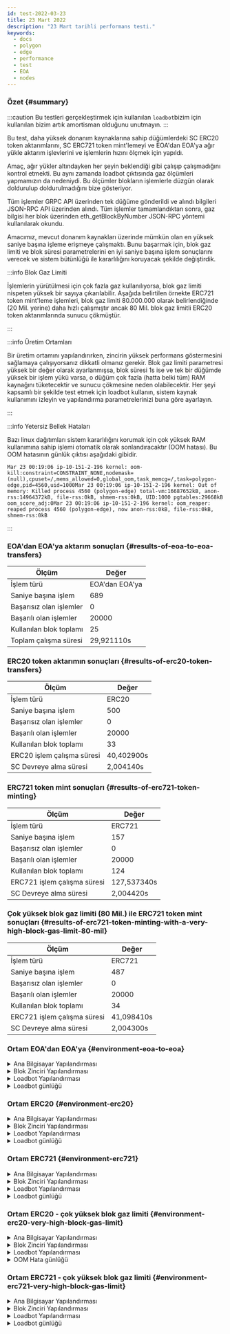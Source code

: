 ```yaml
---
id: test-2022-03-23
title: 23 Mart 2022
description: "23 Mart tarihli performans testi."
keywords:
  - docs
  - polygon
  - edge
  - performance
  - test
  - EOA
  - nodes
---
```


### Özet {#summary}

:::caution
Bu testleri gerçekleştirmek için kullanılan `loadbot`bizim için kullanılan bizim artık amortisman olduğunu unutmayın.
:::

Bu test, daha yüksek donanım kaynaklarına sahip düğümlerdeki SC ERC20 token aktarımlarını, SC ERC721 token mint'lemeyi ve EOA'dan EOA'ya ağır yükle aktarım işlevlerini ve işlemlerin hızını ölçmek için yapıldı.

Amaç, ağır yükler altındayken her şeyin beklendiği gibi çalışıp çalışmadığını kontrol etmekti. Bu aynı zamanda loadbot çıktısında gaz ölçümleri yapmamızın da nedeniydi. Bu ölçümler blokların işlemlerle düzgün olarak doldurulup doldurulmadığını bize gösteriyor.

Tüm işlemler GRPC API üzerinden tek düğüme gönderildi ve alındı bilgileri JSON-RPC API üzerinden alındı. Tüm işlemler tamamlandıktan sonra, gaz bilgisi her blok üzerinden eth_getBlockByNumber JSON-RPC yöntemi kullanılarak okundu.

Amacımız, mevcut donanım kaynakları üzerinde mümkün olan en yüksek saniye başına işleme erişmeye çalışmaktı.
Bunu başarmak için, blok gaz limiti ve blok süresi parametrelerini en iyi saniye başına işlem sonuçlarını verecek ve sistem bütünlüğü ile kararlılığını koruyacak şekilde değiştirdik.

:::info Blok Gaz Limiti

İşlemlerin yürütülmesi için çok fazla gaz kullanılıyorsa, blok gaz limiti nispeten yüksek bir sayıya çıkarılabilir.
Aşağıda belirtilen örnekte ERC721 token mint'leme işlemleri, blok gaz limiti 80.000.000 olarak belirlendiğinde (20 Mil. yerine) daha hızlı çalışmıştır ancak 80 Mil. blok gaz limitli ERC20 token aktarımlarında sunucu çökmüştür.

:::

:::info Üretim Ortamları

Bir üretim ortamını yapılandırırken, zincirin yüksek performans göstermesini sağlamaya çalışıyorsanız dikkatli olmanız gerekir.
Blok gaz limiti parametresi yüksek bir değer olarak ayarlanmışsa, blok süresi 1s ise ve tek bir düğümde yüksek bir işlem yükü varsa, o düğüm çok fazla (hatta belki tüm) RAM kaynağını tüketecektir ve sunucu çökmesine neden olabilecektir.
Her şeyi kapsamlı bir şekilde test etmek için loadbot kullanın, sistem kaynak kullanımını izleyin ve yapılandırma parametrelerinizi buna göre ayarlayın.

:::

:::info Yetersiz Bellek Hataları

Bazı linux dağıtımları sistem kararlılığını korumak için çok yüksek RAM kullanımına sahip işlemi otomatik olarak sonlandıracaktır (OOM hatası).
Bu OOM hatasının günlük çıktısı aşağıdaki gibidir.
```
Mar 23 00:19:06 ip-10-151-2-196 kernel: oom-kill:constraint=CONSTRAINT_NONE,nodemask=(null),cpuset=/,mems_allowed=0,global_oom,task_memcg=/,task=polygon-edge,pid=4560,uid=1000Mar 23 00:19:06 ip-10-151-2-196 kernel: Out of memory: Killed process 4560 (polygon-edge) total-vm:16687652kB, anon-rss:14964372kB, file-rss:0kB, shmem-rss:0kB, UID:1000 pgtables:29668kB oom_score_adj:0Mar 23 00:19:06 ip-10-151-2-196 kernel: oom_reaper: reaped process 4560 (polygon-edge), now anon-rss:0kB, file-rss:0kB, shmem-rss:0kB
```
:::

### EOA'dan EOA'ya aktarım sonuçları {#results-of-eoa-to-eoa-transfers}
| Ölçüm | Değer |
| ------ | ----- |
| İşlem türü | EOA'dan EOA'ya |
| Saniye başına işlem | 689 |
| Başarısız olan işlemler | 0 |
| Başarılı olan işlemler | 20000 |
| Kullanılan blok toplamı | 25 |
| Toplam çalışma süresi | 29,921110s |

### ERC20 token aktarımın sonuçları {#results-of-erc20-token-transfers}

| Ölçüm | Değer |
| ------ | ----- |
| İşlem türü | ERC20 |
| Saniye başına işlem | 500 |
| Başarısız olan işlemler | 0 |
| Başarılı olan işlemler | 20000 |
| Kullanılan blok toplamı | 33 |
| ERC20 işlem çalışma süresi | 40,402900s |
| SC Devreye alma süresi | 2,004140s |

### ERC721 token mint sonuçları {#results-of-erc721-token-minting}

| Ölçüm | Değer |
| ------ | ----- |
| İşlem türü | ERC721 |
| Saniye başına işlem | 157 |
| Başarısız olan işlemler | 0 |
| Başarılı olan işlemler | 20000 |
| Kullanılan blok toplamı | 124 |
| ERC721 işlem çalışma süresi | 127,537340s |
| SC Devreye alma süresi | 2,004420s |


### Çok yüksek blok gaz limiti (80 Mil.) ile ERC721 token mint sonuçları {#results-of-erc721-token-minting-with-a-very-high-block-gas-limit-80-mil}
| Ölçüm | Değer |
| ------ | ----- |
| İşlem türü | ERC721 |
| Saniye başına işlem | 487 |
| Başarısız olan işlemler | 0 |
| Başarılı olan işlemler | 20000 |
| Kullanılan blok toplamı | 34 |
| ERC721 işlem çalışma süresi | 41,098410s |
| SC Devreye alma süresi | 2,004300s |


### Ortam EOA'dan EOA'ya {#environment-eoa-to-eoa}
<details>
  <summary>Ana Bilgisayar Yapılandırması</summary>
  <div>
    <div>
        <table>
            <tr>
                <td>Bulut sağlayıcısı</td>
                <td>AWS</td>
            </tr>
            <tr>
                <td>Oturum büyüklüğü</td>
                <td>c5.2xlarge</td>
            </tr>
            <tr>
                <td>Ağ oluşturma</td>
                <td>özel alt ağ</td>
            </tr>
            <tr>
                <td>İşletim sistemi</td>
                <td>Amazon Linux 2 AMI (HVM) - Kernel 5.10</td>
            </tr>
            <tr>
                <td>Dosya tanımlayıcı limiti</td>
                <td>65535</td>
            </tr>
            <tr>
                <td>Maks kullanıcı işlemi sayısı</td>
                <td>65535</td>
            </tr>
        </table>
    </div>
    <br/>
  </div>
</details>

<details>
  <summary>Blok Zinciri Yapılandırması</summary>
  <div>
    <div>
        <table>
            <tr>
                <td>Polygon Edge sürümü</td>
                <td>Geliştirme dalı üzerinde <a href="https://github.com/0xPolygon/polygon-edge/commit/06e11eac8da98c79c938fc53dda2da3318cfbe04">06e11eac8da98c79c938fc53dda2da3318cfbe04</a> taahhüdü</td>
            </tr>
            <tr>
                <td>Doğrulayıcı düğümler</td>
                <td>4</td>
            </tr>
            <tr>
                <td>Doğrulayıcı olmayan düğümler</td>
                <td>0</td>
            </tr>
            <tr>
                <td>Konsensüs</td>
                <td>IBFT PoA</td>
            </tr>
            <tr>
                <td>Blok süresi</td>
                <td>1s</td>
            </tr>
            <tr>
                <td>Blok gaz limiti</td>
                <td>20000000</td>
            </tr>
            <tr>
                <td>Maks slot sayısı</td>
                <td>1000000</td>
            </tr>
            <tr>
                <td>Ortalama blok kullanımı</td>
                <td>%84,00</td>
            </tr>
        </table>
    </div>
    <br/>
  </div>
</details>

<details>
  <summary>Loadbot Yapılandırması</summary>
  <div>
    <div>
        <table>
            <tr>
                <td>Toplam İşlem</td>
                <td>20000</td>
            </tr>
            <tr>
                <td>Saniye başına gönderilen işlem</td>
                <td>689</td>
            </tr>
            <tr>
                <td>İşlem türü</td>
                <td>EOA'dan EOA'ya aktarımlar</td>
            </tr>
        </table>
    </div>
    <br/>
  </div>
</details>

<details>
    <summary>Loadbot günlüğü</summary>

    [COUNT DATA]
    Transactions submitted = 20000
    Transactions failed    = 0

    [APPROXIMATE TPS]
    Approximate number of transactions per second = 689

    [TURN AROUND DATA]
    Average transaction turn around = 5.685740s
    Fastest transaction turn around = 2.004480s
    Slowest transaction turn around = 9.013790s
    Total loadbot execution time    = 29.921110s

    [BLOCK DATA]
    Blocks required = 25

    Block #435 = 865 txns (18165000 gasUsed / 20000000 gasLimit) utilization = 90.83%
    Block #436 = 952 txns (19992000 gasUsed / 20000000 gasLimit) utilization = 99.96%
    Block #437 = 360 txns (7560000 gasUsed / 20000000 gasLimit) utilization  = 37.80%
    Block #438 = 952 txns (19992000 gasUsed / 20000000 gasLimit) utilization = 99.96%
    Block #439 = 952 txns (19992000 gasUsed / 20000000 gasLimit) utilization = 99.96%
    Block #440 = 952 txns (19992000 gasUsed / 20000000 gasLimit) utilization = 99.96%
    Block #442 = 952 txns (19992000 gasUsed / 20000000 gasLimit) utilization = 99.96%
    Block #443 = 952 txns (19992000 gasUsed / 20000000 gasLimit) utilization = 99.96%
    Block #444 = 952 txns (19992000 gasUsed / 20000000 gasLimit) utilization = 99.96%
    Block #445 = 157 txns (3297000 gasUsed / 20000000 gasLimit) utilization  = 16.48%
    Block #446 = 952 txns (19992000 gasUsed / 20000000 gasLimit) utilization = 99.96%
    Block #447 = 952 txns (19992000 gasUsed / 20000000 gasLimit) utilization = 99.96%
    Block #448 = 952 txns (19992000 gasUsed / 20000000 gasLimit) utilization = 99.96%
    Block #450 = 952 txns (19992000 gasUsed / 20000000 gasLimit) utilization = 99.96%
    Block #451 = 952 txns (19992000 gasUsed / 20000000 gasLimit) utilization = 99.96%
    Block #452 = 952 txns (19992000 gasUsed / 20000000 gasLimit) utilization = 99.96%
    Block #453 = 363 txns (7623000 gasUsed / 20000000 gasLimit) utilization  = 38.12%
    Block #454 = 952 txns (19992000 gasUsed / 20000000 gasLimit) utilization = 99.96%
    Block #455 = 952 txns (19992000 gasUsed / 20000000 gasLimit) utilization = 99.96%
    Block #456 = 952 txns (19992000 gasUsed / 20000000 gasLimit) utilization = 99.96%
    Block #458 = 952 txns (19992000 gasUsed / 20000000 gasLimit) utilization = 99.96%
    Block #459 = 952 txns (19992000 gasUsed / 20000000 gasLimit) utilization = 99.96%
    Block #460 = 952 txns (19992000 gasUsed / 20000000 gasLimit) utilization = 99.96%
    Block #461 = 16 txns (336000 gasUsed / 20000000 gasLimit) utilization    = 1.68%
    Block #462 = 151 txns (3171000 gasUsed / 20000000 gasLimit) utilization  = 15.86%

    [AVERAGE BLOCK UTILIZATION]
    Average utilization acorss all blocks = 84.00%
</details>

### Ortam ERC20 {#environment-erc20}
<details>
  <summary>Ana Bilgisayar Yapılandırması</summary>
  <div>
    <div>
        <table>
            <tr>
                <td>Bulut sağlayıcısı</td>
                <td>AWS</td>
            </tr>
            <tr>
                <td>Oturum büyüklüğü</td>
                <td>c5.2xlarge</td>
            </tr>
            <tr>
                <td>Ağ oluşturma</td>
                <td>özel alt ağ</td>
            </tr>
            <tr>
                <td>İşletim sistemi</td>
                <td>Amazon Linux 2 AMI (HVM) - Kernel 5.10</td>
            </tr>
            <tr>
                <td>Dosya tanımlayıcı limiti</td>
                <td>65535</td>
            </tr>
            <tr>
                <td>Maks kullanıcı işlemi sayısı</td>
                <td>65535</td>
            </tr>
        </table>
    </div>
    <br/>
  </div>
</details>

<details>
  <summary>Blok Zinciri Yapılandırması</summary>
  <div>
    <div>
        <table>
            <tr>
                <td>Polygon Edge sürümü</td>
                <td>Geliştirme dalı üzerinde <a href="https://github.com/0xPolygon/polygon-edge/commit/06e11eac8da98c79c938fc53dda2da3318cfbe04">06e11eac8da98c79c938fc53dda2da3318cfbe04</a> taahhüdü</td>
            </tr>
            <tr>
                <td>Doğrulayıcı düğümler</td>
                <td>4</td>
            </tr>
            <tr>
                <td>Doğrulayıcı olmayan düğümler</td>
                <td>0</td>
            </tr>
            <tr>
                <td>Konsensüs</td>
                <td>IBFT PoA</td>
            </tr>
            <tr>
                <td>Blok süresi</td>
                <td>1s</td>
            </tr>
            <tr>
                <td>Blok gaz limiti</td>
                <td>20000000</td>
            </tr>
            <tr>
                <td>Maks slot sayısı</td>
                <td>1000000</td>
            </tr>
            <tr>
                <td>Ortalama blok kullanımı</td>
                <td>%88,38</td>
            </tr>
        </table>
    </div>
    <br/>
  </div>
</details>

<details>
  <summary>Loadbot Yapılandırması</summary>
  <div>
    <div>
        <table>
            <tr>
                <td>Toplam İşlem</td>
                <td>20000</td>
            </tr>
            <tr>
                <td>Saniye başına gönderilen işlem</td>
                <td>500</td>
            </tr>
            <tr>
                <td>İşlem türü</td>
                <td>ERC20'den ERC20'ye aktarımlar</td>
            </tr>
        </table>
    </div>
    <br/>
  </div>
</details>

<details>
    <summary>Loadbot günlüğü</summary>

    [COUNT DATA]
    Transactions submitted = 20000
    Transactions failed    = 0

    [APPROXIMATE TPS]
    Approximate number of transactions per second = 500

    [CONTRACT DEPLOYMENT DATA]
    Contract address     = 0xfCCb5bC1E2EdCcE6336f3C3112af488E9f7fFd45
    Total execution time = 2.004140s

    [CONTRACT BLOCK DATA]
    Blocks required = 1

    Block #643 = 1 txns (1055769 gasUsed / 20000000 gasLimit) utilization = 5.28%

    [TURN AROUND DATA]
    Average transaction turn around = 10.011350s
    Fastest transaction turn around = 2.005370s
    Slowest transaction turn around = 18.039780s
    Total loadbot execution time    = 40.402900s

    [BLOCK DATA]
    Blocks required = 33

    Block #645 = 684 txns (19962000 gasUsed / 20000000 gasLimit) utilization = 99.81%
    Block #646 = 685 txns (19976150 gasUsed / 20000000 gasLimit) utilization = 99.88%
    Block #647 = 685 txns (19976150 gasUsed / 20000000 gasLimit) utilization = 99.88%
    Block #648 = 685 txns (19976150 gasUsed / 20000000 gasLimit) utilization = 99.88%
    Block #650 = 685 txns (19976150 gasUsed / 20000000 gasLimit) utilization = 99.88%
    Block #651 = 685 txns (19976150 gasUsed / 20000000 gasLimit) utilization = 99.88%
    Block #652 = 685 txns (19976150 gasUsed / 20000000 gasLimit) utilization = 99.88%
    Block #653 = 1 txns (37550 gasUsed / 20000000 gasLimit) utilization      = 0.19%
    Block #654 = 685 txns (19976150 gasUsed / 20000000 gasLimit) utilization = 99.88%
    Block #655 = 685 txns (19976150 gasUsed / 20000000 gasLimit) utilization = 99.88%
    Block #656 = 685 txns (19976150 gasUsed / 20000000 gasLimit) utilization = 99.88%
    Block #657 = 200 txns (5838400 gasUsed / 20000000 gasLimit) utilization  = 29.19%
    Block #658 = 685 txns (19976150 gasUsed / 20000000 gasLimit) utilization = 99.88%
    Block #659 = 685 txns (19976150 gasUsed / 20000000 gasLimit) utilization = 99.88%
    Block #660 = 685 txns (19976150 gasUsed / 20000000 gasLimit) utilization = 99.88%
    Block #661 = 200 txns (5838400 gasUsed / 20000000 gasLimit) utilization  = 29.19%
    Block #662 = 685 txns (19976150 gasUsed / 20000000 gasLimit) utilization = 99.88%
    Block #663 = 685 txns (19976150 gasUsed / 20000000 gasLimit) utilization = 99.88%
    Block #664 = 685 txns (19976150 gasUsed / 20000000 gasLimit) utilization = 99.88%
    Block #666 = 685 txns (19976150 gasUsed / 20000000 gasLimit) utilization = 99.88%
    Block #667 = 685 txns (19976150 gasUsed / 20000000 gasLimit) utilization = 99.88%
    Block #668 = 685 txns (19976150 gasUsed / 20000000 gasLimit) utilization = 99.88%
    Block #669 = 414 txns (12076500 gasUsed / 20000000 gasLimit) utilization = 60.38%
    Block #670 = 685 txns (19976150 gasUsed / 20000000 gasLimit) utilization = 99.88%
    Block #671 = 685 txns (19976150 gasUsed / 20000000 gasLimit) utilization = 99.88%
    Block #672 = 685 txns (19976150 gasUsed / 20000000 gasLimit) utilization = 99.88%
    Block #673 = 46 txns (1349300 gasUsed / 20000000 gasLimit) utilization   = 6.75%
    Block #674 = 685 txns (19976150 gasUsed / 20000000 gasLimit) utilization = 99.88%
    Block #675 = 685 txns (19976150 gasUsed / 20000000 gasLimit) utilization = 99.88%
    Block #676 = 685 txns (19976150 gasUsed / 20000000 gasLimit) utilization = 99.88%
    Block #678 = 685 txns (19976150 gasUsed / 20000000 gasLimit) utilization = 99.88%
    Block #679 = 685 txns (19976150 gasUsed / 20000000 gasLimit) utilization = 99.88%
    Block #680 = 645 txns (18810150 gasUsed / 20000000 gasLimit) utilization = 94.05%

    [AVERAGE BLOCK UTILIZATION]
    Average utilization acorss all blocks = 88.38%

</details>

### Ortam ERC721 {#environment-erc721}
<details>
  <summary>Ana Bilgisayar Yapılandırması</summary>
  <div>
    <div>
        <table>
            <tr>
                <td>Bulut sağlayıcısı</td>
                <td>AWS</td>
            </tr>
            <tr>
                <td>Oturum büyüklüğü</td>
                <td>c5.2xlarge</td>
            </tr>
            <tr>
                <td>Ağ oluşturma</td>
                <td>özel alt ağ</td>
            </tr>
            <tr>
                <td>İşletim sistemi</td>
                <td>Amazon Linux 2 AMI (HVM) - Kernel 5.10</td>
            </tr>
            <tr>
                <td>Dosya tanımlayıcı limiti</td>
                <td>65535</td>
            </tr>
            <tr>
                <td>Maks kullanıcı işlemi sayısı</td>
                <td>65535</td>
            </tr>
        </table>
    </div>
    <br/>
  </div>
</details>

<details>
  <summary>Blok Zinciri Yapılandırması</summary>
  <div>
    <div>
        <table>
            <tr>
                <td>Polygon Edge sürümü</td>
                <td>Geliştirme dalı üzerinde <a href="https://github.com/0xPolygon/polygon-edge/commit/06e11eac8da98c79c938fc53dda2da3318cfbe04">06e11eac8da98c79c938fc53dda2da3318cfbe04</a> taahhüdü</td>
            </tr>
            <tr>
                <td>Doğrulayıcı düğümler</td>
                <td>4</td>
            </tr>
            <tr>
                <td>Doğrulayıcı olmayan düğümler</td>
                <td>0</td>
            </tr>
            <tr>
                <td>Konsensüs</td>
                <td>IBFT PoA</td>
            </tr>
            <tr>
                <td>Blok süresi</td>
                <td>1s</td>
            </tr>
            <tr>
                <td>Blok gaz limiti</td>
                <td>20000000</td>
            </tr>
            <tr>
                <td>Maks slot sayısı</td>
                <td>1000000</td>
            </tr>
            <tr>
                <td>Ortalama blok kullanımı</td>
                <td>%92,90</td>
            </tr>
        </table>
    </div>
    <br/>
  </div>
</details>

<details>
  <summary>Loadbot Yapılandırması</summary>
  <div>
    <div>
        <table>
            <tr>
                <td>Toplam İşlem</td>
                <td>20000</td>
            </tr>
            <tr>
                <td>Saniye başına gönderilen işlem</td>
                <td>157</td>
            </tr>
            <tr>
                <td>İşlem türü</td>
                <td>ERC721 token mint</td>
            </tr>
        </table>
    </div>
    <br/>
  </div>
</details>

<details>
    <summary>Loadbot günlüğü</summary>

    [COUNT DATA]
    Transactions submitted = 20000
    Transactions failed    = 0

    [APPROXIMATE TPS]
    Approximate number of transactions per second = 157

    [CONTRACT DEPLOYMENT DATA]
    Contract address     = 0x04D4F76817D951fc15E08392cBB056B50fea64aa
    Total execution time = 2.004420s

    [CONTRACT BLOCK DATA]
    Blocks required = 1

    Block #1173 = 1 txns (2528760 gasUsed / 20000000 gasLimit) utilization = 12.64%

    [TURN AROUND DATA]
    Average transaction turn around = 53.282990s
    Fastest transaction turn around = 2.003130s
    Slowest transaction turn around = 105.151960s
    Total loadbot execution time    = 127.537340s

    [BLOCK DATA]
    Blocks required = 124

    Block #1175 = 173 txns (19958658 gasUsed / 20000000 gasLimit) utilization = 99.79%
    Block #1176 = 173 txns (19928658 gasUsed / 20000000 gasLimit) utilization = 99.64%
    Block #1177 = 173 txns (19928658 gasUsed / 20000000 gasLimit) utilization = 99.64%
    Block #1178 = 173 txns (19928658 gasUsed / 20000000 gasLimit) utilization = 99.64%
    Block #1179 = 173 txns (19928658 gasUsed / 20000000 gasLimit) utilization = 99.64%
    Block #1180 = 173 txns (19928658 gasUsed / 20000000 gasLimit) utilization = 99.64%
    Block #1181 = 173 txns (19928658 gasUsed / 20000000 gasLimit) utilization = 99.64%
    Block #1182 = 173 txns (19928658 gasUsed / 20000000 gasLimit) utilization = 99.64%
    Block #1183 = 173 txns (19928658 gasUsed / 20000000 gasLimit) utilization = 99.64%
    Block #1184 = 173 txns (19928658 gasUsed / 20000000 gasLimit) utilization = 99.64%
    Block #1185 = 173 txns (19928658 gasUsed / 20000000 gasLimit) utilization = 99.64%
    Block #1186 = 173 txns (19928658 gasUsed / 20000000 gasLimit) utilization = 99.64%
    Block #1187 = 173 txns (19928658 gasUsed / 20000000 gasLimit) utilization = 99.64%
    Block #1188 = 173 txns (19928658 gasUsed / 20000000 gasLimit) utilization = 99.64%
    Block #1189 = 173 txns (19928658 gasUsed / 20000000 gasLimit) utilization = 99.64%
    Block #1190 = 173 txns (19928658 gasUsed / 20000000 gasLimit) utilization = 99.64%
    Block #1191 = 173 txns (19928658 gasUsed / 20000000 gasLimit) utilization = 99.64%
    Block #1192 = 47 txns (5420262 gasUsed / 20000000 gasLimit) utilization   = 27.10%
    Block #1193 = 173 txns (19928658 gasUsed / 20000000 gasLimit) utilization = 99.64%
    Block #1194 = 173 txns (19928658 gasUsed / 20000000 gasLimit) utilization = 99.64%
    Block #1195 = 173 txns (19928658 gasUsed / 20000000 gasLimit) utilization = 99.64%
    Block #1196 = 173 txns (19928658 gasUsed / 20000000 gasLimit) utilization = 99.64%
    Block #1197 = 173 txns (19928658 gasUsed / 20000000 gasLimit) utilization = 99.64%
    Block #1198 = 173 txns (19928658 gasUsed / 20000000 gasLimit) utilization = 99.64%
    Block #1199 = 173 txns (19928658 gasUsed / 20000000 gasLimit) utilization = 99.64%
    Block #1200 = 173 txns (19928658 gasUsed / 20000000 gasLimit) utilization = 99.64%
    Block #1201 = 173 txns (19928658 gasUsed / 20000000 gasLimit) utilization = 99.64%
    Block #1202 = 173 txns (19928658 gasUsed / 20000000 gasLimit) utilization = 99.64%
    Block #1203 = 173 txns (19928658 gasUsed / 20000000 gasLimit) utilization = 99.64%
    Block #1204 = 45 txns (5189970 gasUsed / 20000000 gasLimit) utilization   = 25.95%
    Block #1205 = 173 txns (19928658 gasUsed / 20000000 gasLimit) utilization = 99.64%
    Block #1206 = 173 txns (19928658 gasUsed / 20000000 gasLimit) utilization = 99.64%
    Block #1207 = 173 txns (19928658 gasUsed / 20000000 gasLimit) utilization = 99.64%
    Block #1208 = 59 txns (6802014 gasUsed / 20000000 gasLimit) utilization   = 34.01%
    Block #1209 = 173 txns (19928658 gasUsed / 20000000 gasLimit) utilization = 99.64%
    Block #1210 = 173 txns (19928658 gasUsed / 20000000 gasLimit) utilization = 99.64%
    Block #1211 = 173 txns (19928658 gasUsed / 20000000 gasLimit) utilization = 99.64%
    Block #1212 = 173 txns (19928658 gasUsed / 20000000 gasLimit) utilization = 99.64%
    Block #1213 = 173 txns (19928658 gasUsed / 20000000 gasLimit) utilization = 99.64%
    Block #1214 = 173 txns (19928658 gasUsed / 20000000 gasLimit) utilization = 99.64%
    Block #1215 = 173 txns (19928658 gasUsed / 20000000 gasLimit) utilization = 99.64%
    Block #1216 = 42 txns (4844532 gasUsed / 20000000 gasLimit) utilization   = 24.22%
    Block #1217 = 173 txns (19928658 gasUsed / 20000000 gasLimit) utilization = 99.64%
    Block #1218 = 173 txns (19928658 gasUsed / 20000000 gasLimit) utilization = 99.64%
    Block #1219 = 173 txns (19928658 gasUsed / 20000000 gasLimit) utilization = 99.64%
    Block #1220 = 173 txns (19928658 gasUsed / 20000000 gasLimit) utilization = 99.64%
    Block #1221 = 173 txns (19928658 gasUsed / 20000000 gasLimit) utilization = 99.64%
    Block #1222 = 173 txns (19928658 gasUsed / 20000000 gasLimit) utilization = 99.64%
    Block #1223 = 173 txns (19928658 gasUsed / 20000000 gasLimit) utilization = 99.64%
    Block #1224 = 26 txns (3002196 gasUsed / 20000000 gasLimit) utilization   = 15.01%
    Block #1225 = 173 txns (19928658 gasUsed / 20000000 gasLimit) utilization = 99.64%
    Block #1226 = 173 txns (19928658 gasUsed / 20000000 gasLimit) utilization = 99.64%
    Block #1227 = 173 txns (19928658 gasUsed / 20000000 gasLimit) utilization = 99.64%
    Block #1228 = 173 txns (19928658 gasUsed / 20000000 gasLimit) utilization = 99.64%
    Block #1229 = 173 txns (19928658 gasUsed / 20000000 gasLimit) utilization = 99.64%
    Block #1230 = 173 txns (19928658 gasUsed / 20000000 gasLimit) utilization = 99.64%
    Block #1231 = 173 txns (19928658 gasUsed / 20000000 gasLimit) utilization = 99.64%
    Block #1232 = 76 txns (8759496 gasUsed / 20000000 gasLimit) utilization   = 43.80%
    Block #1233 = 173 txns (19928658 gasUsed / 20000000 gasLimit) utilization = 99.64%
    Block #1234 = 173 txns (19928658 gasUsed / 20000000 gasLimit) utilization = 99.64%
    Block #1235 = 173 txns (19928658 gasUsed / 20000000 gasLimit) utilization = 99.64%
    Block #1236 = 90 txns (10371540 gasUsed / 20000000 gasLimit) utilization  = 51.86%
    Block #1237 = 173 txns (19928658 gasUsed / 20000000 gasLimit) utilization = 99.64%
    Block #1238 = 173 txns (19928658 gasUsed / 20000000 gasLimit) utilization = 99.64%
    Block #1239 = 173 txns (19928658 gasUsed / 20000000 gasLimit) utilization = 99.64%
    Block #1240 = 173 txns (19928658 gasUsed / 20000000 gasLimit) utilization = 99.64%
    Block #1241 = 173 txns (19928658 gasUsed / 20000000 gasLimit) utilization = 99.64%
    Block #1242 = 173 txns (19928658 gasUsed / 20000000 gasLimit) utilization = 99.64%
    Block #1243 = 173 txns (19928658 gasUsed / 20000000 gasLimit) utilization = 99.64%
    Block #1244 = 173 txns (19928658 gasUsed / 20000000 gasLimit) utilization = 99.64%
    Block #1245 = 173 txns (19928658 gasUsed / 20000000 gasLimit) utilization = 99.64%
    Block #1246 = 173 txns (19928658 gasUsed / 20000000 gasLimit) utilization = 99.64%
    Block #1247 = 173 txns (19928658 gasUsed / 20000000 gasLimit) utilization = 99.64%
    Block #1248 = 173 txns (19928658 gasUsed / 20000000 gasLimit) utilization = 99.64%
    Block #1249 = 173 txns (19928658 gasUsed / 20000000 gasLimit) utilization = 99.64%
    Block #1250 = 173 txns (19928658 gasUsed / 20000000 gasLimit) utilization = 99.64%
    Block #1251 = 173 txns (19928658 gasUsed / 20000000 gasLimit) utilization = 99.64%
    Block #1252 = 173 txns (19928658 gasUsed / 20000000 gasLimit) utilization = 99.64%
    Block #1253 = 173 txns (19928658 gasUsed / 20000000 gasLimit) utilization = 99.64%
    Block #1254 = 173 txns (19928658 gasUsed / 20000000 gasLimit) utilization = 99.64%
    Block #1255 = 173 txns (19928658 gasUsed / 20000000 gasLimit) utilization = 99.64%
    Block #1256 = 173 txns (19928658 gasUsed / 20000000 gasLimit) utilization = 99.64%
    Block #1257 = 173 txns (19928658 gasUsed / 20000000 gasLimit) utilization = 99.64%
    Block #1258 = 173 txns (19928658 gasUsed / 20000000 gasLimit) utilization = 99.64%
    Block #1259 = 173 txns (19928658 gasUsed / 20000000 gasLimit) utilization = 99.64%
    Block #1260 = 99 txns (11407854 gasUsed / 20000000 gasLimit) utilization  = 57.04%
    Block #1261 = 173 txns (19928658 gasUsed / 20000000 gasLimit) utilization = 99.64%
    Block #1262 = 173 txns (19928658 gasUsed / 20000000 gasLimit) utilization = 99.64%
    Block #1263 = 173 txns (19928658 gasUsed / 20000000 gasLimit) utilization = 99.64%
    Block #1264 = 173 txns (19928658 gasUsed / 20000000 gasLimit) utilization = 99.64%
    Block #1265 = 173 txns (19928658 gasUsed / 20000000 gasLimit) utilization = 99.64%
    Block #1266 = 173 txns (19928658 gasUsed / 20000000 gasLimit) utilization = 99.64%
    Block #1267 = 173 txns (19928658 gasUsed / 20000000 gasLimit) utilization = 99.64%
    Block #1268 = 18 txns (2081028 gasUsed / 20000000 gasLimit) utilization   = 10.41%
    Block #1269 = 173 txns (19928658 gasUsed / 20000000 gasLimit) utilization = 99.64%
    Block #1270 = 173 txns (19928658 gasUsed / 20000000 gasLimit) utilization = 99.64%
    Block #1271 = 173 txns (19928658 gasUsed / 20000000 gasLimit) utilization = 99.64%
    Block #1272 = 173 txns (19928658 gasUsed / 20000000 gasLimit) utilization = 99.64%
    Block #1273 = 173 txns (19928658 gasUsed / 20000000 gasLimit) utilization = 99.64%
    Block #1274 = 173 txns (19928658 gasUsed / 20000000 gasLimit) utilization = 99.64%
    Block #1275 = 173 txns (19928658 gasUsed / 20000000 gasLimit) utilization = 99.64%
    Block #1276 = 173 txns (19928658 gasUsed / 20000000 gasLimit) utilization = 99.64%
    Block #1277 = 173 txns (19928658 gasUsed / 20000000 gasLimit) utilization = 99.64%
    Block #1278 = 173 txns (19928658 gasUsed / 20000000 gasLimit) utilization = 99.64%
    Block #1279 = 173 txns (19928658 gasUsed / 20000000 gasLimit) utilization = 99.64%
    Block #1280 = 173 txns (19928658 gasUsed / 20000000 gasLimit) utilization = 99.64%
    Block #1281 = 173 txns (19928658 gasUsed / 20000000 gasLimit) utilization = 99.64%
    Block #1282 = 173 txns (19928658 gasUsed / 20000000 gasLimit) utilization = 99.64%
    Block #1283 = 173 txns (19928658 gasUsed / 20000000 gasLimit) utilization = 99.64%
    Block #1284 = 173 txns (19928658 gasUsed / 20000000 gasLimit) utilization = 99.64%
    Block #1285 = 173 txns (19928658 gasUsed / 20000000 gasLimit) utilization = 99.64%
    Block #1286 = 173 txns (19928658 gasUsed / 20000000 gasLimit) utilization = 99.64%
    Block #1287 = 173 txns (19928658 gasUsed / 20000000 gasLimit) utilization = 99.64%
    Block #1288 = 78 txns (8989788 gasUsed / 20000000 gasLimit) utilization   = 44.95%
    Block #1289 = 173 txns (19928658 gasUsed / 20000000 gasLimit) utilization = 99.64%
    Block #1290 = 173 txns (19928658 gasUsed / 20000000 gasLimit) utilization = 99.64%
    Block #1291 = 173 txns (19928658 gasUsed / 20000000 gasLimit) utilization = 99.64%
    Block #1292 = 173 txns (19928658 gasUsed / 20000000 gasLimit) utilization = 99.64%
    Block #1293 = 173 txns (19928658 gasUsed / 20000000 gasLimit) utilization = 99.64%
    Block #1294 = 173 txns (19928658 gasUsed / 20000000 gasLimit) utilization = 99.64%
    Block #1295 = 173 txns (19928658 gasUsed / 20000000 gasLimit) utilization = 99.64%
    Block #1296 = 30 txns (3462780 gasUsed / 20000000 gasLimit) utilization   = 17.31%
    Block #1297 = 173 txns (19928658 gasUsed / 20000000 gasLimit) utilization = 99.64%
    Block #1298 = 14 txns (1620444 gasUsed / 20000000 gasLimit) utilization   = 8.10%

    [AVERAGE BLOCK UTILIZATION]
    Average utilization acorss all blocks = 92.90%

</details>

### Ortam ERC20 - çok yüksek blok gaz limiti {#environment-erc20-very-high-block-gas-limit}
<details>
  <summary>Ana Bilgisayar Yapılandırması</summary>
  <div>
    <div>
        <table>
            <tr>
                <td>Bulut sağlayıcısı</td>
                <td>AWS</td>
            </tr>
            <tr>
                <td>Oturum büyüklüğü</td>
                <td>c5.2xlarge</td>
            </tr>
            <tr>
                <td>Ağ oluşturma</td>
                <td>özel alt ağ</td>
            </tr>
            <tr>
                <td>İşletim sistemi</td>
                <td>Amazon Linux 2 AMI (HVM) - Kernel 5.10</td>
            </tr>
            <tr>
                <td>Dosya tanımlayıcı limiti</td>
                <td>65535</td>
            </tr>
            <tr>
                <td>Maks kullanıcı işlemi sayısı</td>
                <td>65535</td>
            </tr>
        </table>
    </div>
    <br/>
  </div>
</details>

<details>
  <summary>Blok Zinciri Yapılandırması</summary>
  <div>
    <div>
        <table>
            <tr>
                <td>Polygon Edge sürümü</td>
                <td>Geliştirme dalı üzerinde <a href="https://github.com/0xPolygon/polygon-edge/commit/06e11eac8da98c79c938fc53dda2da3318cfbe04">06e11eac8da98c79c938fc53dda2da3318cfbe04</a> taahhüdü</td>
            </tr>
            <tr>
                <td>Doğrulayıcı düğümler</td>
                <td>4</td>
            </tr>
            <tr>
                <td>Doğrulayıcı olmayan düğümler</td>
                <td>0</td>
            </tr>
            <tr>
                <td>Konsensüs</td>
                <td>IBFT PoA</td>
            </tr>
            <tr>
                <td>Blok süresi</td>
                <td>1s</td>
            </tr>
            <tr>
                <td>Blok gaz limiti</td>
                <td>80000000</td>
            </tr>
            <tr>
                <td>Maks slot sayısı</td>
                <td>1000000</td>
            </tr>
            <tr>
                <td>Ortalama blok kullanımı</td>
                <td>---</td>
            </tr>
        </table>
    </div>
    <br/>
  </div>
</details>

<details>
  <summary>Loadbot Yapılandırması</summary>
  <div>
    <div>
        <table>
            <tr>
                <td>Toplam İşlem</td>
                <td>20000</td>
            </tr>
            <tr>
                <td>Saniye başına gönderilen işlem</td>
                <td>---</td>
            </tr>
            <tr>
                <td>İşlem türü</td>
                <td>ERC20'den ERC20'ye aktarımlar</td>
            </tr>
        </table>
    </div>
    <br/>
  </div>
</details>

<details>
    <summary>OOM Hata günlüğü</summary>

    Mar 23 00:19:06 ip-10-151-2-196 kernel: oom-kill:constraint=CONSTRAINT_NONE,nodemask=(null),cpuset=/,mems_allowed=0,global_oom,task_memcg=/,task=polygon-edge,pid=4560,uid=1000
    Mar 23 00:19:06 ip-10-151-2-196 kernel: Out of memory: Killed process 4560 (polygon-edge) total-vm:16687652kB, anon-rss:14964372kB, file-rss:0kB, shmem-rss:0kB, UID:1000 pgtables:29668kB oom_score_adj:0
    Mar 23 00:19:06 ip-10-151-2-196 kernel: oom_reaper: reaped process 4560 (polygon-edge), now anon-rss:0kB, file-rss:0kB, shmem-rss:0kB   

</details>

### Ortam ERC721 - çok yüksek blok gaz limiti {#environment-erc721-very-high-block-gas-limit}
<details>
  <summary>Ana Bilgisayar Yapılandırması</summary>
  <div>
    <div>
        <table>
            <tr>
                <td>Bulut sağlayıcısı</td>
                <td>AWS</td>
            </tr>
            <tr>
                <td>Oturum büyüklüğü</td>
                <td>c5.2xlarge</td>
            </tr>
            <tr>
                <td>Ağ oluşturma</td>
                <td>özel alt ağ</td>
            </tr>
            <tr>
                <td>İşletim sistemi</td>
                <td>Amazon Linux 2 AMI (HVM) - Kernel 5.10</td>
            </tr>
            <tr>
                <td>Dosya tanımlayıcı limiti</td>
                <td>65535</td>
            </tr>
            <tr>
                <td>Maks kullanıcı işlemi sayısı</td>
                <td>65535</td>
            </tr>
        </table>
    </div>
    <br/>
  </div>
</details>

<details>
  <summary>Blok Zinciri Yapılandırması</summary>
  <div>
    <div>
        <table>
            <tr>
                <td>Polygon Edge sürümü</td>
                <td>Geliştirme dalı üzerinde <a href="https://github.com/0xPolygon/polygon-edge/commit/06e11eac8da98c79c938fc53dda2da3318cfbe04">06e11eac8da98c79c938fc53dda2da3318cfbe04</a> taahhüdü</td>
            </tr>
            <tr>
                <td>Doğrulayıcı düğümler</td>
                <td>4</td>
            </tr>
            <tr>
                <td>Doğrulayıcı olmayan düğümler</td>
                <td>0</td>
            </tr>
            <tr>
                <td>Konsensüs</td>
                <td>IBFT PoA</td>
            </tr>
            <tr>
                <td>Blok süresi</td>
                <td>1s</td>
            </tr>
            <tr>
                <td>Blok gaz limiti</td>
                <td>80000000</td>
            </tr>
            <tr>
                <td>Maks slot sayısı</td>
                <td>1000000</td>
            </tr>
            <tr>
                <td>Ortalama blok kullanımı</td>
                <td>%84,68</td>
            </tr>
        </table>
    </div>
    <br/>
  </div>
</details>

<details>
  <summary>Loadbot Yapılandırması</summary>
  <div>
    <div>
        <table>
            <tr>
                <td>Toplam İşlem</td>
                <td>20000</td>
            </tr>
            <tr>
                <td>Saniye başına gönderilen işlem</td>
                <td>487</td>
            </tr>
            <tr>
                <td>İşlem türü</td>
                <td>ERC721 token mint</td>
            </tr>
        </table>
    </div>
    <br/>
  </div>
</details>

<details>
    <summary>Loadbot günlüğü</summary>

    [COUNT DATA]
    Transactions submitted = 20000
    Transactions failed    = 0

    [APPROXIMATE TPS]
    Approximate number of transactions per second = 487

    [CONTRACT DEPLOYMENT DATA]
    Contract address     = 0x4Ceff7F2f9fC9f150a42AfcabceEDABeB723E56f
    Total execution time = 2.004300s

    [CONTRACT BLOCK DATA]
    Blocks required = 1

    Block #17 = 1 txns (2528760 gasUsed / 80000000 gasLimit) utilization = 3.16%

    [TURN AROUND DATA]
    Average transaction turn around = 9.621830s
    Fastest transaction turn around = 2.006890s
    Slowest transaction turn around = 18.106630s
    Total loadbot execution time    = 41.098410s

    [BLOCK DATA]
    Blocks required = 34

    Block #19 = 694 txns (79949724 gasUsed / 80000000 gasLimit) utilization = 99.94%
    Block #20 = 694 txns (79919724 gasUsed / 80000000 gasLimit) utilization = 99.90%
    Block #21 = 694 txns (79919724 gasUsed / 80000000 gasLimit) utilization = 99.90%
    Block #22 = 694 txns (79919724 gasUsed / 80000000 gasLimit) utilization = 99.90%
    Block #23 = 694 txns (79919724 gasUsed / 80000000 gasLimit) utilization = 99.90%
    Block #24 = 694 txns (79919724 gasUsed / 80000000 gasLimit) utilization = 99.90%
    Block #25 = 150 txns (17280300 gasUsed / 80000000 gasLimit) utilization = 21.60%
    Block #26 = 694 txns (79919724 gasUsed / 80000000 gasLimit) utilization = 99.90%
    Block #27 = 694 txns (79919724 gasUsed / 80000000 gasLimit) utilization = 99.90%
    Block #28 = 694 txns (79919724 gasUsed / 80000000 gasLimit) utilization = 99.90%
    Block #29 = 25 txns (2887050 gasUsed / 80000000 gasLimit) utilization   = 3.61%
    Block #30 = 694 txns (79919724 gasUsed / 80000000 gasLimit) utilization = 99.90%
    Block #31 = 694 txns (79919724 gasUsed / 80000000 gasLimit) utilization = 99.90%
    Block #32 = 694 txns (79919724 gasUsed / 80000000 gasLimit) utilization = 99.90%
    Block #34 = 694 txns (79919724 gasUsed / 80000000 gasLimit) utilization = 99.90%
    Block #35 = 694 txns (79919724 gasUsed / 80000000 gasLimit) utilization = 99.90%
    Block #36 = 694 txns (79919724 gasUsed / 80000000 gasLimit) utilization = 99.90%
    Block #38 = 694 txns (79919724 gasUsed / 80000000 gasLimit) utilization = 99.90%
    Block #39 = 694 txns (79919724 gasUsed / 80000000 gasLimit) utilization = 99.90%
    Block #40 = 694 txns (79919724 gasUsed / 80000000 gasLimit) utilization = 99.90%
    Block #41 = 132 txns (15207672 gasUsed / 80000000 gasLimit) utilization = 19.01%
    Block #42 = 694 txns (79919724 gasUsed / 80000000 gasLimit) utilization = 99.90%
    Block #43 = 694 txns (79919724 gasUsed / 80000000 gasLimit) utilization = 99.90%
    Block #44 = 694 txns (79919724 gasUsed / 80000000 gasLimit) utilization = 99.90%
    Block #45 = 74 txns (8529204 gasUsed / 80000000 gasLimit) utilization   = 10.66%
    Block #46 = 694 txns (79919724 gasUsed / 80000000 gasLimit) utilization = 99.90%
    Block #47 = 694 txns (79919724 gasUsed / 80000000 gasLimit) utilization = 99.90%
    Block #48 = 694 txns (79919724 gasUsed / 80000000 gasLimit) utilization = 99.90%
    Block #50 = 694 txns (79919724 gasUsed / 80000000 gasLimit) utilization = 99.90%
    Block #51 = 694 txns (79919724 gasUsed / 80000000 gasLimit) utilization = 99.90%
    Block #52 = 694 txns (79919724 gasUsed / 80000000 gasLimit) utilization = 99.90%
    Block #53 = 5 txns (584130 gasUsed / 80000000 gasLimit) utilization     = 0.73%
    Block #54 = 694 txns (79919724 gasUsed / 80000000 gasLimit) utilization = 99.90%
    Block #55 = 182 txns (20964972 gasUsed / 80000000 gasLimit) utilization = 26.21%

    [AVERAGE BLOCK UTILIZATION]
    Average utilization acorss all blocks = 84.68%

</details>
